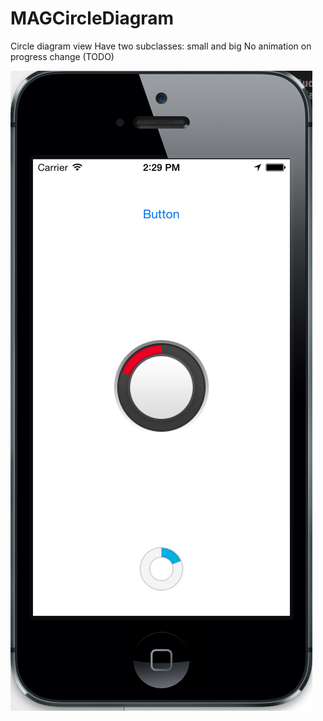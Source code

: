 MAGCircleDiagram
================

Circle diagram view
Have two subclasses: small and big
No animation on progress change (TODO)

![alt demoImage](diagramDemo.png)
